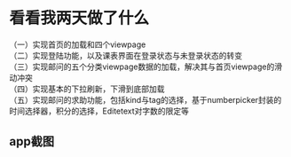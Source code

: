 # 看看我两天做了什么
（一）实现首页的加载和四个viewpage<br>
（二）实现登陆功能，以及课表界面在登录状态与未登录状态的转变<br>
（三）实现邮问的五个分类viewpage数据的加载，解决其与首页viewpage的滑动冲突<br>
（四）实现基本的下拉刷新，下滑到底部加载<br>
（五）实现邮问的求助功能，包括kind与tag的选择，基于numberpicker封装的时间选择器，积分的选择，Editetext对字数的限定等<br>

## app截图
